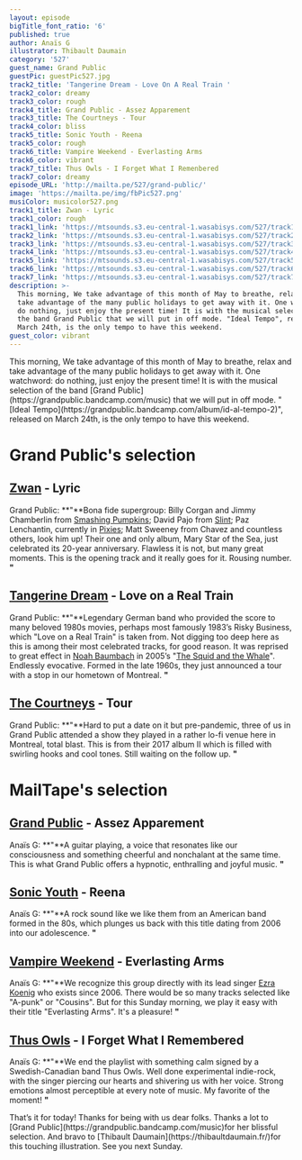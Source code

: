 ```yaml
---
layout: episode
bigTitle_font_ratio: '6'
published: true
author: Anaïs G
illustrator: Thibault Daumain
category: '527'
guest_name: Grand Public
guestPic: guestPic527.jpg
track2_title: 'Tangerine Dream - Love On A Real Train '
track2_color: dreamy
track3_color: rough
track4_title: Grand Public - Assez Apparement
track3_title: The Courtneys - Tour
track4_color: bliss
track5_title: Sonic Youth - Reena
track5_color: rough
track6_title: Vampire Weekend - Everlasting Arms
track6_color: vibrant
track7_title: Thus Owls - I Forget What I Remenbered
track7_color: dreamy
episode_URL: 'http://mailta.pe/527/grand-public/'
image: 'https://mailta.pe/img/fbPic527.png'
musiColor: musicolor527.png
track1_title: Zwan - Lyric
track1_color: rough
track1_link: 'https://mtsounds.s3.eu-central-1.wasabisys.com/527/track1.mp3'
track2_link: 'https://mtsounds.s3.eu-central-1.wasabisys.com/527/track2.mp3'
track3_link: 'https://mtsounds.s3.eu-central-1.wasabisys.com/527/track3.mp3'
track4_link: 'https://mtsounds.s3.eu-central-1.wasabisys.com/527/track4.mp3'
track5_link: 'https://mtsounds.s3.eu-central-1.wasabisys.com/527/track5.mp3'
track6_link: 'https://mtsounds.s3.eu-central-1.wasabisys.com/527/track6.mp3'
track7_link: 'https://mtsounds.s3.eu-central-1.wasabisys.com/527/track7.mp3'
description: >-
  This morning, We take advantage of this month of May to breathe, relax and
  take advantage of the many public holidays to get away with it. One watchword:
  do nothing, just enjoy the present time! It is with the musical selection of
  the band Grand Public that we will put in off mode. "Ideal Tempo", released on
  March 24th, is the only tempo to have this weekend.
guest_color: vibrant
---
```

<p id="introduction">This morning, We take advantage of this month of May to breathe, relax and take advantage of the many public holidays to get away with it. One watchword: do nothing, just enjoy the present time! It is with the musical selection of the band [Grand Public](https://grandpublic.bandcamp.com/music) that we will put in off mode. "[Ideal Tempo](https://grandpublic.bandcamp.com/album/id-al-tempo-2)", released on March 24th, is the only tempo to have this weekend.
</p>

# Grand Public's selection

## [Zwan](https://fr.wikipedia.org/wiki/Zwan) - Lyric

Grand Public: **"**Bona fide supergroup: Billy Corgan and Jimmy Chamberlin from [Smashing Pumpkins](https://fr.wikipedia.org/wiki/The_Smashing_Pumpkins); David Pajo from [Slint](https://fr.wikipedia.org/wiki/Slint); Paz Lenchantin, currently in [Pixies](https://fr.wikipedia.org/wiki/Pixies); Matt Sweeney from Chavez and countless others, look him up! Their one and only album, Mary Star of the Sea, just celebrated its 20-year anniversary. Flawless it is not, but many great moments. This is the opening track and it really goes for it. Rousing number. **"**

##  [Tangerine Dream](https://fr.wikipedia.org/wiki/Tangerine_Dream) -  Love on a Real Train

Grand Public: **"**Legendary German band who provided the score to many beloved 1980s movies, perhaps most famously 1983’s Risky Business, which "Love on a Real Train" is taken from. Not digging too deep here as this is among their most celebrated tracks, for good reason. It was reprised to great effect in [Noah Baumbach](https://fr.wikipedia.org/wiki/Noah_Baumbach) in 2005’s "[The Squid and the Whale](https://en.wikipedia.org/wiki/The_Squid_and_the_Whale)". Endlessly evocative. Formed in the late 1960s, they just announced a tour with a stop in our hometown of Montreal. **"**

## [The Courtneys](https://en.wikipedia.org/wiki/The_Courtneys) -  Tour

Grand Public: **"**Hard to put a date on it but pre-pandemic, three of us in Grand Public attended a show they played in a rather lo-fi venue here in Montreal, total blast. This is from their 2017 album II which is filled with swirling hooks and cool tones. Still waiting on the follow up. **"**


# MailTape's selection

## [Grand Public](https://grandpublic.bandcamp.com/music) - Assez Apparement

Anaïs G: **"**A guitar playing, a voice that resonates like our consciousness and something cheerful and nonchalant at the same time. This is what Grand Public offers a hypnotic, enthralling and joyful music. **"**

## [Sonic Youth](https://fr.wikipedia.org/wiki/Sonic_Youth) - Reena

Anaïs G: **"**A rock sound like we like them from an American band formed in the 80s, which plunges us back with this title dating from 2006 into our adolescence. **"**

## [Vampire Weekend](https://fr.wikipedia.org/wiki/Vampire_Knight) - Everlasting Arms

Anaïs G: **"**We recognize this group directly with its lead singer [Ezra Koenig](https://fr.wikipedia.org/wiki/Ezra_Koenig) who exists since 2006. There would be so many tracks selected like "A-punk" or "Cousins". But for this Sunday morning, we play it easy with their title "Everlasting Arms". It's a pleasure! **"**


## [Thus Owls](http://www.thusowls.com/) - I Forget What I Remembered

Anaïs G: **"**We end the playlist with something calm signed by a Swedish-Canadian band Thus Owls. Well done experimental indie-rock, with the singer piercing our hearts and shivering us with her voice. Strong emotions almost perceptible at every note of music. My favorite of the moment! **"**

<p id="outroduction">That’s it for today! Thanks for being with us dear folks. Thanks a lot to [Grand Public](https://grandpublic.bandcamp.com/music)for her blissful selection. And bravo to [Thibault Daumain](https://thibaultdaumain.fr/)for this touching illustration. See you next Sunday.</p>
